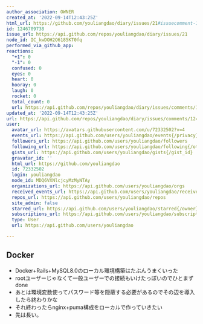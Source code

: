 ```yaml
---
author_association: OWNER
created_at: '2022-09-14T12:43:25Z'
html_url: https://github.com/youliangdao/diary/issues/21#issuecomment-1246709738
id: 1246709738
issue_url: https://api.github.com/repos/youliangdao/diary/issues/21
node_id: IC_kwDOH2O6185KT0fq
performed_via_github_app: 
reactions:
  "+1": 0
  "-1": 0
  confused: 0
  eyes: 0
  heart: 0
  hooray: 0
  laugh: 0
  rocket: 0
  total_count: 0
  url: https://api.github.com/repos/youliangdao/diary/issues/comments/1246709738/reactions
updated_at: '2022-09-14T12:43:25Z'
url: https://api.github.com/repos/youliangdao/diary/issues/comments/1246709738
user:
  avatar_url: https://avatars.githubusercontent.com/u/72332502?v=4
  events_url: https://api.github.com/users/youliangdao/events{/privacy}
  followers_url: https://api.github.com/users/youliangdao/followers
  following_url: https://api.github.com/users/youliangdao/following{/other_user}
  gists_url: https://api.github.com/users/youliangdao/gists{/gist_id}
  gravatar_id: ''
  html_url: https://github.com/youliangdao
  id: 72332502
  login: youliangdao
  node_id: MDQ6VXNlcjcyMzMyNTAy
  organizations_url: https://api.github.com/users/youliangdao/orgs
  received_events_url: https://api.github.com/users/youliangdao/received_events
  repos_url: https://api.github.com/users/youliangdao/repos
  site_admin: false
  starred_url: https://api.github.com/users/youliangdao/starred{/owner}{/repo}
  subscriptions_url: https://api.github.com/users/youliangdao/subscriptions
  type: User
  url: https://api.github.com/users/youliangdao

---
```

## Docker
- Docker+Rails+MySQL8.0のローカル環境構築はたぶんうまくいった
- rootユーザーじゃなくて一般ユーザーでの接続もいけたっぽいのでひとまずdone
- あとは環境変数使ってパスワード等を隠蔽する必要があるのでその辺を導入したら終わりかな
- それ終わったらnginx+puma構成をローカルで作っていきたい
- 先は長い。
